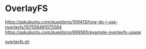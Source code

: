 # OverlayFS

<https://askubuntu.com/questions/109413/how-do-i-use-overlayfs/1075564#1075564>
<https://askubuntu.com/questions/699565/example-overlayfs-usage>

[overlayfs.sh](overlayfs.sh)
